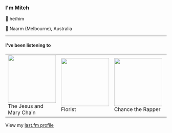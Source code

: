 <article><h3>I&#x27;m Mitch</h3><section><p>👨 he/him</p><p>📍 Naarm (Melbourne), Australia</p></section><hr/><section><h4>I&#x27;ve been listening to</h4><table><tbody><td><img src="https://lastfm.freetls.fastly.net/i/u/174s/3980ed7953d380472acb2e704bae4875.png" height="150px" alt="" role="presentation"/><br/>The Jesus and Mary Chain</td><td><img src="https://lastfm.freetls.fastly.net/i/u/174s/d8f4b36ecc71d9d16fed6c8362e2e41a.png" height="150px" alt="" role="presentation"/><br/>Florist</td><td><img src="https://lastfm.freetls.fastly.net/i/u/174s/15b37232ffad3490370868c68f76c730.png" height="150px" alt="" role="presentation"/><br/>Chance the Rapper</td><td><img src="https://lastfm.freetls.fastly.net/i/u/174s/2f5034a01b4098f50c7859912b18e233.png" height="150px" alt="" role="presentation"/><br/>Ms. Lauryn Hill</td><td><img src="https://lastfm.freetls.fastly.net/i/u/174s/8169369113974c46cca72e333306cd8f.png" height="150px" alt="" role="presentation"/><br/>Paul Simon</td></tbody></table><span>View my <a href="https://www.last.fm/user/my-slab">last.fm profile</a></span></section></article>